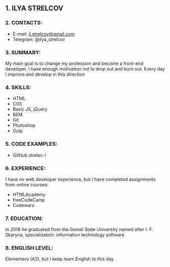 ## 1. ILYA STRELCOV ##

### 2. CONTACTS: ###

* E-mail: il.strelcov@gmail.com
* Telegram: @ilya_strelcov

### 3. SUMMARY: ###

My main goal is to change my profession and become a front-end developer.
I have enough motivation not to drop out and burn out.
Every day I improve and develop in this direction

### 4. SKILLS: ###

* HTML
* CSS
* Basic JS, jQuery
* BEM
* Git
* Photoshop
* Gulp

### 5. CODE EXAMPLES: ###

* GitHub  strelec-i

### 6. EXPERIENCE: ###

I have no web developer experience, but I have completed assignments from online courses:
* HTMLAcademy
* freeCodeCamp
* Codewars

### 7. EDUCATION: ###

In 2018 he graduated from the Gomel State University named after I. F. Skaryna, specialization: information technology software.

### 8. ENGLISH LEVEL: ###

Elementary (A2), but I keep learn English to this day.
